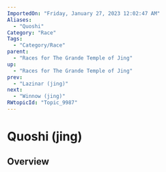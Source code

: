 ```yaml
---
ImportedOn: "Friday, January 27, 2023 12:02:47 AM"
Aliases:
  - "Quoshi"
Category: "Race"
Tags:
  - "Category/Race"
parent:
  - "Races for The Grande Temple of Jing"
up:
  - "Races for The Grande Temple of Jing"
prev:
  - "Lazinar (jing)"
next:
  - "Winnow (jing)"
RWtopicId: "Topic_9987"
---
```

# Quoshi (jing)
## Overview
